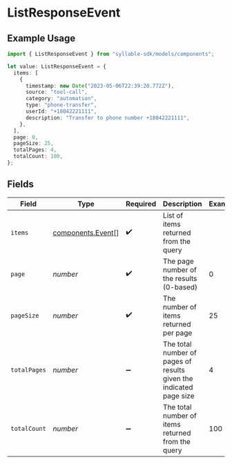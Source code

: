 # ListResponseEvent

## Example Usage

```typescript
import { ListResponseEvent } from "syllable-sdk/models/components";

let value: ListResponseEvent = {
  items: [
    {
      timestamp: new Date("2023-05-06T22:39:20.772Z"),
      source: "tool-call",
      category: "automation",
      type: "phone-transfer",
      userId: "+18042221111",
      description: "Transfer to phone number +18042221111",
    },
  ],
  page: 0,
  pageSize: 25,
  totalPages: 4,
  totalCount: 100,
};
```

## Fields

| Field                                                              | Type                                                               | Required                                                           | Description                                                        | Example                                                            |
| ------------------------------------------------------------------ | ------------------------------------------------------------------ | ------------------------------------------------------------------ | ------------------------------------------------------------------ | ------------------------------------------------------------------ |
| `items`                                                            | [components.Event](../../models/components/event.md)[]             | :heavy_check_mark:                                                 | List of items returned from the query                              |                                                                    |
| `page`                                                             | *number*                                                           | :heavy_check_mark:                                                 | The page number of the results (0-based)                           | 0                                                                  |
| `pageSize`                                                         | *number*                                                           | :heavy_check_mark:                                                 | The number of items returned per page                              | 25                                                                 |
| `totalPages`                                                       | *number*                                                           | :heavy_minus_sign:                                                 | The total number of pages of results given the indicated page size | 4                                                                  |
| `totalCount`                                                       | *number*                                                           | :heavy_minus_sign:                                                 | The total number of items returned from the query                  | 100                                                                |